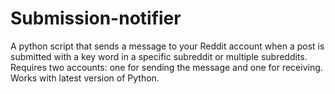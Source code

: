 # Submission-notifier
A python script that sends a message to your Reddit account when a post is submitted with a key word in a specific subreddit or multiple subreddits. Requires two accounts: one for sending the message and one for receiving. Works with latest version of Python.
